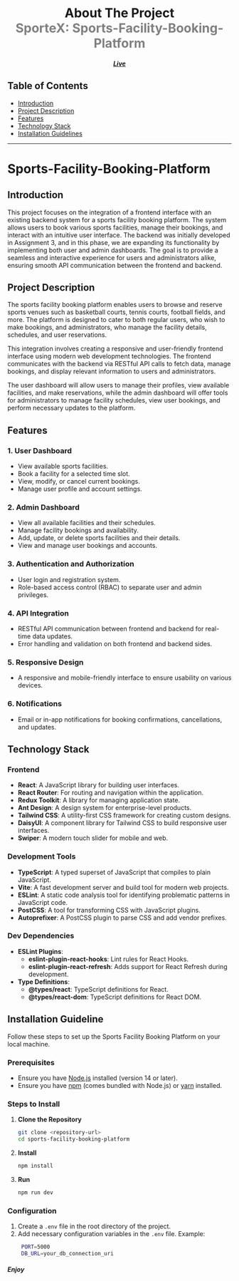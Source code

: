 
<div align="center">
  <h1>About The Project
  <div style="color: #808080">
  SporteX: Sports-Facility-Booking-Platform
  </div></h1>
  <h5><a href="https://sports-facility-booking-platform-phi.vercel.app/">
  Live</a> </h5>
</div>

## Table of Contents
  - [Introduction](#introduction)
  - [Project Description](#project-description)
  - [Features](#features)
  - [Technology Stack](#technology-stack)
  - [Installation Guidelines](#installation-guidelines)


---

# Sports-Facility-Booking-Platform

## Introduction

This project focuses on the integration of a frontend interface with an existing backend system for a sports facility booking platform. The system allows users to book various sports facilities, manage their bookings, and interact with an intuitive user interface. The backend was initially developed in Assignment 3, and in this phase, we are expanding its functionality by implementing both user and admin dashboards. The goal is to provide a seamless and interactive experience for users and administrators alike, ensuring smooth API communication between the frontend and backend.

## Project Description

The sports facility booking platform enables users to browse and reserve sports venues such as basketball courts, tennis courts, football fields, and more. The platform is designed to cater to both regular users, who wish to make bookings, and administrators, who manage the facility details, schedules, and user reservations.

This integration involves creating a responsive and user-friendly frontend interface using modern web development technologies. The frontend communicates with the backend via RESTful API calls to fetch data, manage bookings, and display relevant information to users and administrators.

The user dashboard will allow users to manage their profiles, view available facilities, and make reservations, while the admin dashboard will offer tools for administrators to manage facility schedules, view user bookings, and perform necessary updates to the platform.

## Features

### 1. User Dashboard
- View available sports facilities.
- Book a facility for a selected time slot.
- View, modify, or cancel current bookings.
- Manage user profile and account settings.

### 2. Admin Dashboard
- View all available facilities and their schedules.
- Manage facility bookings and availability.
- Add, update, or delete sports facilities and their details.
- View and manage user bookings and accounts.

### 3. Authentication and Authorization
- User login and registration system.
- Role-based access control (RBAC) to separate user and admin privileges.

### 4. API Integration
- RESTful API communication between frontend and backend for real-time data updates.
- Error handling and validation on both frontend and backend sides.

### 5. Responsive Design
- A responsive and mobile-friendly interface to ensure usability on various devices.

### 6. Notifications
- Email or in-app notifications for booking confirmations, cancellations, and updates.

## Technology Stack

### Frontend
- **React**: A JavaScript library for building user interfaces.
- **React Router**: For routing and navigation within the application.
- **Redux Toolkit**: A library for managing application state.
- **Ant Design**: A design system for enterprise-level products.
- **Tailwind CSS**: A utility-first CSS framework for creating custom designs.
- **DaisyUI**: A component library for Tailwind CSS to build responsive user interfaces.
- **Swiper**: A modern touch slider for mobile and web.

### Development Tools
- **TypeScript**: A typed superset of JavaScript that compiles to plain JavaScript.
- **Vite**: A fast development server and build tool for modern web projects.
- **ESLint**: A static code analysis tool for identifying problematic patterns in JavaScript code.
- **PostCSS**: A tool for transforming CSS with JavaScript plugins.
- **Autoprefixer**: A PostCSS plugin to parse CSS and add vendor prefixes.

### Dev Dependencies
- **ESLint Plugins**:
  - **eslint-plugin-react-hooks**: Lint rules for React Hooks.
  - **eslint-plugin-react-refresh**: Adds support for React Refresh during development.
- **Type Definitions**:
  - **@types/react**: TypeScript definitions for React.
  - **@types/react-dom**: TypeScript definitions for React DOM.


## Installation Guideline

Follow these steps to set up the Sports Facility Booking Platform on your local machine.

### Prerequisites
- Ensure you have [Node.js](https://nodejs.org/) installed (version 14 or later).
- Ensure you have [npm](https://www.npmjs.com/) (comes bundled with Node.js) or [yarn](https://classic.yarnpkg.com/en/docs/install/) installed.

### Steps to Install

1. **Clone the Repository**
   ```bash
   git clone <repository-url>
   cd sports-facility-booking-platform
   ```
2. **Install**
   ```bash
   npm install
   ```
3. **Run**
    ```bash
    npm run dev
    ```


### Configuration

1. Create a `.env` file in the root directory of the project.
2. Add necessary configuration variables in the `.env` file.
   Example:
   ```bash
    PORT=5000
    DB_URL=your_db_connection_uri
   ```

##### Enjoy 
